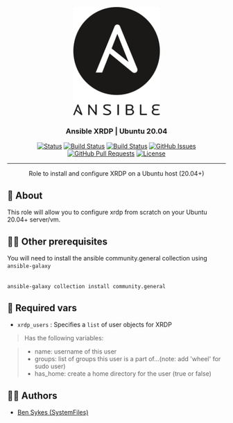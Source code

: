 <p align="center">
  <a href="" rel="noopener">
 <img width=200px height=250px src="/images/ansible.png" alt="Ansible Project"></a>
</p>

<h3 align="center">Ansible XRDP | Ubuntu 20.04</h3>

<div align="center">

[![Status](https://img.shields.io/badge/status-active-success.svg)](https://sykesdev.ca/projects/)
[![Build Status](https://github.com/systemfiles/ansible-xrdp-ubuntu/workflows/test/badge.svg)](https://github.com/systemfiles/ansible-xrdp-ubuntu/actions?query=workflow%3Atest)
[![Build Status](https://github.com/systemfiles/ansible-xrdp-ubuntu/workflows/deploy/badge.svg)](https://github.com/systemfiles/ansible-xrdp-ubuntu/actions?query=workflow%3Adeploy)
[![GitHub Issues](https://img.shields.io/github/issues/systemfiles/ansible-xrdp-ubuntu.svg)](https://github.com/SystemFiles/ansible-xrdp-ubuntu/issues)
[![GitHub Pull Requests](https://img.shields.io/github/issues-pr/systemfiles/ansible-xrdp-ubuntu.svg)](https://github.com/SystemFiles/ansible-xrdp-ubuntu/issues)
[![License](https://img.shields.io/badge/license-Apache2.0-blue.svg)](/LICENSE)

</div>

---

<p align="center"> Role to install and configure XRDP on a Ubuntu host (20.04+)
    <br> 
</p>

## 🧐 About <a name = "about"></a>

This role will allow you to configure xrdp from scratch on your Ubuntu 20.04+ server/vm.

## 👷‍♂️ Other prerequisites

You will need to install the ansible community.general collection using `ansible-galaxy`

```bash

ansible-galaxy collection install community.general

```

## 🚨 Required vars

- `xrdp_users` : Specifies a `list` of user objects for XRDP

> Has the following variables:

> - name: username of this user 
> - groups: list of groups this user is a part of...(note: add 'wheel' for sudo user)
> - has_home: create a home directory for the user (true or false)

## 👷‍♂️ Authors <a name = "authors" >

- [Ben Sykes (SystemFiles)](https://sykesdev.ca/)